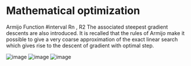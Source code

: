 # Mathematical optimization
Armijo Function #interval Rn , R2
The associated steepest gradient descents are also introduced. It is recalled that the rules of Armijo make it possible to give a very coarse approximation of the exact linear search which gives rise to the descent of gradient with optimal step.

![image](https://user-images.githubusercontent.com/62077915/187571392-02ffefa7-b178-4309-b92b-343bd5ad37f6.png)
![image](https://user-images.githubusercontent.com/62077915/187571437-3d6e25fb-0ccf-47c8-8813-545c1c81368a.png)
![image](https://user-images.githubusercontent.com/62077915/187571477-71e4cc55-ca15-4120-95c4-bf473f58bbea.png)
